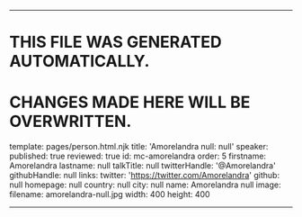 ----

# THIS FILE WAS GENERATED AUTOMATICALLY.
# CHANGES MADE HERE WILL BE OVERWRITTEN.

template: pages/person.html.njk
title: 'Amorelandra null: null'
speaker:
  published: true
  reviewed: true
  id: mc-amorelandra
  order: 5
  firstname: Amorelandra
  lastname: null
  talkTitle: null
  twitterHandle: '@Amorelandra'
  githubHandle: null
  links:
    twitter: 'https://twitter.com/Amorelandra'
    github: null
    homepage: null
  country: null
  city: null
  name: Amorelandra null
  image:
    filename: amorelandra-null.jpg
    width: 400
    height: 400

----

 
